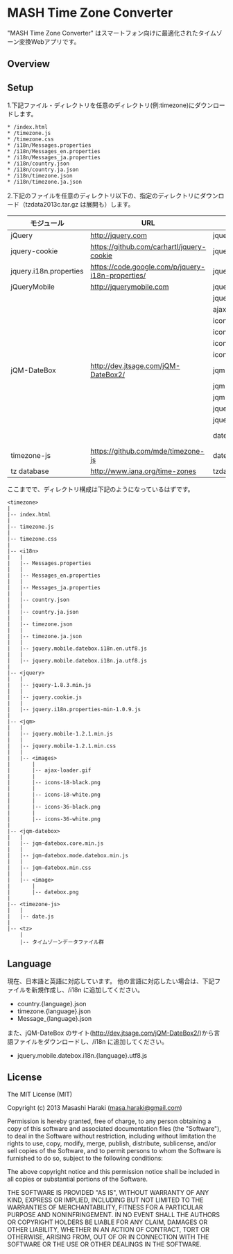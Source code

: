 ﻿# MASH Time Zone Converter

"MASH Time Zone Converter" はスマートフォン向けに最適化されたタイムゾーン変換Webアプリです。

## Overview


## Setup

1.下記ファイル・ディレクトリを任意のディレクトリ(例:timezone)にダウンロードします。

    * /index.html
    * /timezone.js
    * /timezone.css
    * /i18n/Messages.properties
    * /i18n/Messages_en.properties
    * /i18n/Messages_ja.properties
    * /i18n/country.json
    * /i18n/country.ja.json
    * /i18n/timezone.json
    * /i18n/timezone.ja.json

2.下記のファイルを任意のディレクトリ以下の、指定のディレクトリにダウンロード（tzdata2013c.tar.gz は展開も）します。

 モジュール             | URL                                               | ファイル                              | ディレクトリ
------------------------|---------------------------------------------------|---------------------------------------|--------------------
 jQuery                 | http://jquery.com                                 | jquery-1.8.3.min.js                   | /jquery
 jquery-cookie          | https://github.com/carhartl/jquery-cookie         | jquery-cookie.js                      | /jquery
 jquery.i18n.properties | https://code.google.com/p/jquery-i18n-properties/ | jquery.i18n.properties-min-1.0.9.js   | /jquery
 jQueryMobile           | http://jquerymobile.com                           | jquery.mobile-1.2.1.min.js            | /jqm
                        |                                                   | jquery.mobile-1.2.1.min.css           | /jqm
                        |                                                   | ajax-loader.gif                       | /jqm/images
                        |                                                   | icons-18-black.png                    | /jqm/images
                        |                                                   | icons-18-white.png                    | /jqm/images
                        |                                                   | icons-36-black.png                    | /jqm/images
                        |                                                   | icons-36-white.png                    | /jqm/images
 jQM-DateBox            | http://dev.jtsage.com/jQM-DateBox2/               | jqm-datebox.core.min.js               | /jqm-datebox
                        |                                                   | jqm-datebox.mode.datebox.min.js       | /jqm-datebox
                        |                                                   | jqm-datebox.min.css                   | /jqm-datebox
                        |                                                   | jquery.mobile.datebox.i18n.en.utf8.js | /i18n
                        |                                                   | jquery.mobile.datebox.i18n.ja.utf8.js | /i18n
                        |                                                   | datebox.png                           | /jqm-datebox/image
 timezone-js            | https://github.com/mde/timezone-js                | date.js                               | /timezone-js
 tz database            | http://www.iana.org/time-zones                    | tzdata2013c.tar.gz                    | /tz


ここまでで、ディレクトリ構成は下記のようになっているはずです。

    <timezone>
    |
    |-- index.html
    |
    |-- timezone.js
    |
    |-- timezone.css
    |
    |-- <i18n>
    |   |
    |   |-- Messages.properties
    |   |
    |   |-- Messages_en.properties
    |   |
    |   |-- Messages_ja.properties
    |   |
    |   |-- country.json
    |   |
    |   |-- country.ja.json
    |   |
    |   |-- timezone.json
    |   |
    |   |-- timezone.ja.json
    |   |
    |   |-- jquery.mobile.datebox.i18n.en.utf8.js
    |   |
    |   |-- jquery.mobile.datebox.i18n.ja.utf8.js
    |
    |-- <jquery>
    |   |
    |   |-- jquery-1.8.3.min.js
    |   |
    |   |-- jquery.cookie.js
    |   |
    |   |-- jquery.i18n.properties-min-1.0.9.js
    |
    |-- <jqm>
    |   |
    |   |-- jquery.mobile-1.2.1.min.js
    |   |
    |   |-- jquery.mobile-1.2.1.min.css
    |   |
    |   |-- <images>
    |       |
    |       |-- ajax-loader.gif
    |       |
    |       |-- icons-18-black.png
    |       |
    |       |-- icons-18-white.png
    |       |
    |       |-- icons-36-black.png
    |       |
    |       |-- icons-36-white.png
    |
    |-- <jqm-datebox>
    |   |
    |   |-- jqm-datebox.core.min.js
    |   |
    |   |-- jqm-datebox.mode.datebox.min.js
    |   |
    |   |-- jqm-datebox.min.css
    |   |
    |   |-- <image>
    |       |
    |       |-- datebox.png
    |
    |-- <timezone-js>
    |   |
    |   |-- date.js
    |
    |-- <tz>
        |
        |-- タイムゾーンデータファイル群

## Language

現在、日本語と英語に対応しています。
他の言語に対応したい場合は、下記ファイルを新規作成し、/i18n に追加してください。

* country.{language}.json
* timezone.{language}.json
* Message_{language}.json

また、jQM-DateBox のサイト(http://dev.jtsage.com/jQM-DateBox2/)から言語ファイルをダウンロードし、/i18n に追加してください。

* jquery.mobile.datebox.i18n.{language}.utf8.js


## License

The MIT License (MIT)

Copyright (c) 2013 Masashi Haraki (masa.haraki@gmail.com)

Permission is hereby granted, free of charge, to any person obtaining a copy
of this software and associated documentation files (the "Software"), to deal
in the Software without restriction, including without limitation the rights
to use, copy, modify, merge, publish, distribute, sublicense, and/or sell
copies of the Software, and to permit persons to whom the Software is
furnished to do so, subject to the following conditions:

The above copyright notice and this permission notice shall be included in
all copies or substantial portions of the Software.

THE SOFTWARE IS PROVIDED "AS IS", WITHOUT WARRANTY OF ANY KIND, EXPRESS OR
IMPLIED, INCLUDING BUT NOT LIMITED TO THE WARRANTIES OF MERCHANTABILITY,
FITNESS FOR A PARTICULAR PURPOSE AND NONINFRINGEMENT. IN NO EVENT SHALL THE
AUTHORS OR COPYRIGHT HOLDERS BE LIABLE FOR ANY CLAIM, DAMAGES OR OTHER
LIABILITY, WHETHER IN AN ACTION OF CONTRACT, TORT OR OTHERWISE, ARISING FROM,
OUT OF OR IN CONNECTION WITH THE SOFTWARE OR THE USE OR OTHER DEALINGS IN
THE SOFTWARE.
